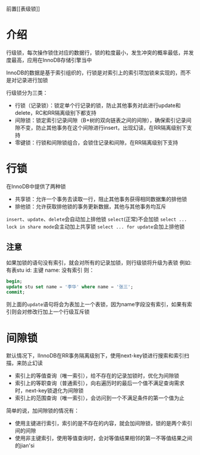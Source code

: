 前置[[表级锁]]
# 介绍
行级锁，每次操作锁住对应的数据行，锁的粒度最小，发生冲突的概率最低，并发度最高，应用在InnoDB存储引擎当中

InnoDB的数据是基于索引组织的，行锁是对索引上的索引项加锁来实现的，而不是对记录进行加锁

行级锁分为三类：
* 行锁（记录锁）：锁定单个行记录的锁，防止其他事务对此进行update和delete，RC和RR隔离级别下都支持
* 间隙锁：锁定索引记录间隙（B+树的双向链表之间的间隙），确保索引记录间隙不变，防止其他事务在这个间隙进行insert，出现幻读，在RR隔离级别下支持
* 零键锁：行锁和间隙锁组合，会锁住记录和间隙，在RR隔离级别下支持

# 行锁
 在InnoDB中提供了两种锁
 * 共享锁：允许一个事务去读取一行，阻止其他事务获得相同数据集的排他锁
 * 排他锁：允许获取排他锁的事务更新数据，其他与其他事务均互斥

`insert`、`update`、`delete`会自动加上排他锁
`select`(正常)不会加锁
`select ... lock in share mode`会主动加上共享锁
`select ... for update`会加上排他锁


## 注意

如果加锁的语句没有索引，就会对所有的记录加锁，则行级锁将升级为表锁
例如:
有表stu
id: 主键
name: 没有索引
则：
```SQL
begin;
update stu set name = '李华' where name = '张三'; 
commit;
```
则上面的`update`语句将会为表加上一个表锁，因为name字段没有索引，如果有索引则会对修改行加上一个行级互斥锁

# 间隙锁
默认情况下，IInnoDB在RR事务隔离级别下，使用next-key锁进行搜索和索引扫描，来防止幻读
* 索引上的等值查询（唯一索引），给不存在的记录加锁时，优化为间隙锁
* 索引上的等职查询（普通索引），向右遍历时的最后一个值不满足查询需求时，next-key锁退化为间隙锁
* 索引上的范围查询（唯一索引），会访问到一个不满足条件的第一个值为止

简单的说，加间隙锁的情况有：
* 使用主键进行索引，索引的是不存在的内容，就会加间隙锁，锁的是两个索引间的间隙
* 使用非主键索引，使用等值查询时，会对等值结果相邻的第一不等值结果之间的jian'si

